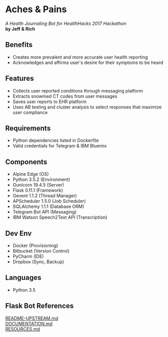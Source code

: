 # Aches & Pains
_A Health Journaling Bot for HealthHacks 2017 Hackathon_  
**by Jeff & Rich**

## Benefits
- Creates more prevalent and more accurate user health reporting
- Acknowledges and affirms user's desire for their symptoms to be heard

## Features
- Collects user reported conditions through messaging platform
- Extracts snowmed CT codes from user messages
- Saves user reports to EHR platform
- Uses AB testing and cluster analysis to select responses that maximize user compliance

## Requirements
- Python dependencies listed in Dockerfile
- Valid credentials for Telegram & IBM Bluemix

## Components
- Alpine Edge (OS)
- Python 3.5.2 (Environment)
- Gunicorn 19.4.5 (Server)
- Flask 0.11.1 (Framework)
- Gevent 1.1.2 (Thread Manager)
- APScheduler 1.5.0 (Job Scheduler)
- SQLAlchemy 1.1.1 (Database ORM)
- Telegram Bot API (Messaging)
- IBM Watson Speech2Text API (Transcription)

## Dev Env
- Docker (Provisioning)
- Bitbucket (Version Control)
- PyCharm (IDE)
- Dropbox (Sync, Backup)

## Languages
- Python 3.5

Flask Bot References
--------------------
[README-UPSTREAM.md](https://bitbucket.org/collectiveacuity/flaskbotfork/src/master/README-UPSTREAM.md)  
[DOCUMENTATION.md](https://bitbucket.org/collectiveacuity/flaskbotfork/src/master/DOCUMENTATION.md)  
[RESOURCES.md](https://bitbucket.org/collectiveacuity/flaskbotfork/src/master/REFERENCES.md)
